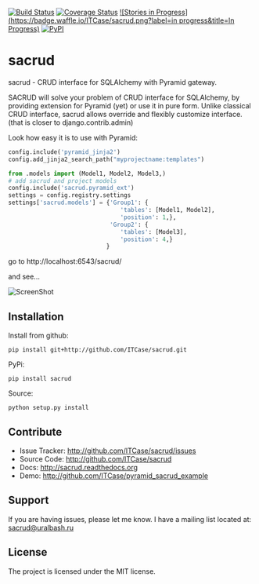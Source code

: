 [![Build Status](https://travis-ci.org/ITCase/sacrud.svg?branch=master)](https://travis-ci.org/ITCase/sacrud)
[![Coverage Status](https://coveralls.io/repos/ITCase/sacrud/badge.png?branch=master)](https://coveralls.io/r/ITCase/sacrud?branch=master)
[![Stories in Progress](https://badge.waffle.io/ITCase/sacrud.png?label=in progress&title=In Progress)](http://waffle.io/ITCase/sacrud)
[![PyPI](https://pypi.python.org/pypi/sacrud/)](http://img.shields.io/pypi/dm/sacrud.svg)

sacrud
======

sacrud - CRUD interface for SQLAlchemy with Pyramid gateway.

SACRUD will solve your problem of CRUD interface for SQLAlchemy, by providing extension for Pyramid (yet) or use it in pure form. Unlike classical CRUD interface, sacrud allows override and flexibly customize interface. (that is closer to django.contrib.admin)

Look how easy it is to use with Pyramid:
```python
config.include('pyramid_jinja2')
config.add_jinja2_search_path("myprojectname:templates")

from .models import (Model1, Model2, Model3,)
# add sacrud and project models
config.include('sacrud.pyramid_ext')
settings = config.registry.settings
settings['sacrud.models'] = {'Group1': {
                                'tables': [Model1, Model2],
                                'position': 1,},
                             'Group2': {
                                'tables': [Model3],
                                'position': 4,}
                            }
```

go to http://localhost:6543/sacrud/

and see...

![ScreenShot](https://raw.github.com/uralbash/sacrud/master/docs/_static/img/dashboard.png)

Installation
------------

Install from github:

    pip install git+http://github.com/ITCase/sacrud.git

PyPi:

    pip install sacrud

Source:

    python setup.py install

Contribute
----------

- Issue Tracker: http://github.com/ITCase/sacrud/issues
- Source Code: http://github.com/ITCase/sacrud
- Docs: http://sacrud.readthedocs.org
- Demo: http://github.com/ITCase/pyramid_sacrud_example

Support
-------

If you are having issues, please let me know.
I have a mailing list located at: sacrud@uralbash.ru

License
-------

The project is licensed under the MIT license.
